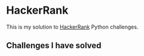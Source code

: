 # HackerRank

This is my solution to [HackerRank](https://www.hackerrank.com) Python challenges.

## Challenges I have solved 

